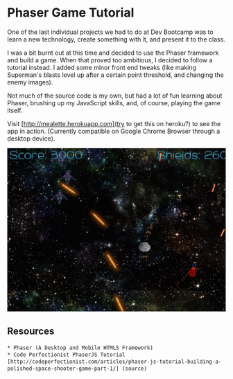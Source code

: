# Phaser Game Tutorial
One of the last individual projects we had to do at Dev Bootcamp was to learn a new technology, create something with it, and present it to the class.

I was a bit burnt out at this time and decided to use the Phaser framework and build a game. When that proved too ambitious, I decided to follow a tutorial instead. I added some minor front end tweaks (like making Superman's blasts level up after a certain point threshold, and changing the enemy images).

Not much of the source code is my own, but had a lot of fun learning about Phaser, brushing up my JavaScript skills, and, of course, playing the game itself.

Visit [http://mealette.herokuapp.com](try to get this on heroku?) to see the app in action. (Currently compatible on Google Chrome Browser through a desktop device).

![phaser](/assets/screen-shot.png)


## Resources
```
* Phaser (A Desktop and Mobile HTML5 Framework)
* Code Perfectionist PhaserJS Tutorial [http://codeperfectionist.com/articles/phaser-js-tutorial-building-a-polished-space-shooter-game-part-1/] (source)
```